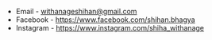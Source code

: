 

- Email - withanageshihan@gmail.com
- Facebook - https://www.facebook.com/shihan.bhagya
- Instagram - https://www.instagram.com/shiha_withanage
  

<!---
ShiAnder/ShiAnder is a ✨ special ✨ repository because its `README.md` (this file) appears on your GitHub profile.
You can click the Preview link to take a look at your changes.
--->
